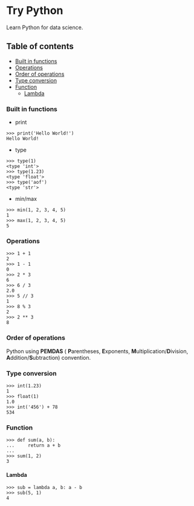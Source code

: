 # Try Python
Learn Python for data science.

## Table of contents
- [Built in functions](#built-in-functions)
- [Operations](#operations)
- [Order of operations](#order-of-operations)
- [Type conversion](#type-conversion)
- [Function](#function)
  - [Lambda](#lambda)

### Built in functions
- print
```
>>> print('Hello World!')
Hello World!
```

- type
```
>>> type(1)
<type 'int'>
>>> type(1.23)
<type 'float'>
>>> type('aof')
<type 'str'>
```

- min/max
```
>>> min(1, 2, 3, 4, 5)
1
>>> max(1, 2, 3, 4, 5)
5
```

### Operations
```
>>> 1 + 1
2
>>> 1 - 1
0
>>> 2 * 3
6
>>> 6 / 3
2.0
>>> 5 // 3
1
>>> 8 % 3
2
>>> 2 ** 3
8
```

### Order of operations
Python using **PEMDAS** ( **P**arentheses, **E**xponents, **M**ultiplication/**D**ivision, **A**ddition/**S**ubtraction) convention.

### Type conversion
```
>>> int(1.23)
1
>>> float(1)
1.0
>>> int('456') + 78
534
```

### Function
```
>>> def sum(a, b):
...     return a + b
...
>>> sum(1, 2)
3
```

#### Lambda
```
>>> sub = lambda a, b: a - b
>>> sub(5, 1)
4
```
